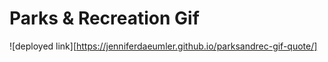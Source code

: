 # Parks & Recreation Gif 

![deployed link][https://jenniferdaeumler.github.io/parksandrec-gif-quote/]
